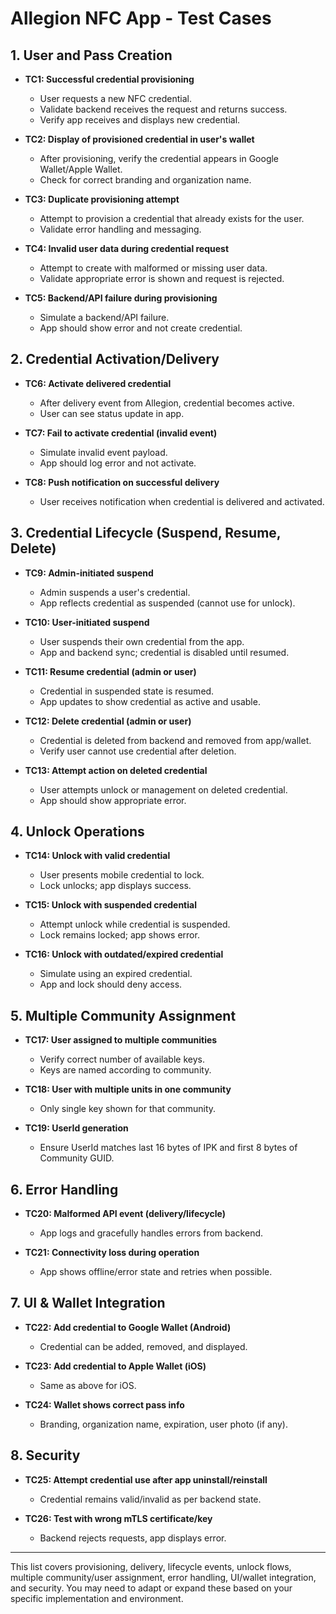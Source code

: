 # Allegion NFC App - Test Cases

## 1. User and Pass Creation

- **TC1: Successful credential provisioning**
  - User requests a new NFC credential.
  - Validate backend receives the request and returns success.
  - Verify app receives and displays new credential.

- **TC2: Display of provisioned credential in user's wallet**
  - After provisioning, verify the credential appears in Google Wallet/Apple Wallet.
  - Check for correct branding and organization name.

- **TC3: Duplicate provisioning attempt**
  - Attempt to provision a credential that already exists for the user.
  - Validate error handling and messaging.

- **TC4: Invalid user data during credential request**
  - Attempt to create with malformed or missing user data.
  - Validate appropriate error is shown and request is rejected.

- **TC5: Backend/API failure during provisioning**
  - Simulate a backend/API failure.
  - App should show error and not create credential.

## 2. Credential Activation/Delivery

- **TC6: Activate delivered credential**
  - After delivery event from Allegion, credential becomes active.
  - User can see status update in app.

- **TC7: Fail to activate credential (invalid event)**
  - Simulate invalid event payload.
  - App should log error and not activate.

- **TC8: Push notification on successful delivery**
  - User receives notification when credential is delivered and activated.

## 3. Credential Lifecycle (Suspend, Resume, Delete)

- **TC9: Admin-initiated suspend**
  - Admin suspends a user's credential.
  - App reflects credential as suspended (cannot use for unlock).

- **TC10: User-initiated suspend**
  - User suspends their own credential from the app.
  - App and backend sync; credential is disabled until resumed.

- **TC11: Resume credential (admin or user)**
  - Credential in suspended state is resumed.
  - App updates to show credential as active and usable.

- **TC12: Delete credential (admin or user)**
  - Credential is deleted from backend and removed from app/wallet.
  - Verify user cannot use credential after deletion.

- **TC13: Attempt action on deleted credential**
  - User attempts unlock or management on deleted credential.
  - App should show appropriate error.

## 4. Unlock Operations

- **TC14: Unlock with valid credential**
  - User presents mobile credential to lock.
  - Lock unlocks; app displays success.

- **TC15: Unlock with suspended credential**
  - Attempt unlock while credential is suspended.
  - Lock remains locked; app shows error.

- **TC16: Unlock with outdated/expired credential**
  - Simulate using an expired credential.
  - App and lock should deny access.

## 5. Multiple Community Assignment

- **TC17: User assigned to multiple communities**
  - Verify correct number of available keys.
  - Keys are named according to community.

- **TC18: User with multiple units in one community**
  - Only single key shown for that community.

- **TC19: UserId generation**
  - Ensure UserId matches last 16 bytes of IPK and first 8 bytes of Community GUID.

## 6. Error Handling

- **TC20: Malformed API event (delivery/lifecycle)**
  - App logs and gracefully handles errors from backend.

- **TC21: Connectivity loss during operation**
  - App shows offline/error state and retries when possible.

## 7. UI & Wallet Integration

- **TC22: Add credential to Google Wallet (Android)**
  - Credential can be added, removed, and displayed.

- **TC23: Add credential to Apple Wallet (iOS)**
  - Same as above for iOS.

- **TC24: Wallet shows correct pass info**
  - Branding, organization name, expiration, user photo (if any).

## 8. Security

- **TC25: Attempt credential use after app uninstall/reinstall**
  - Credential remains valid/invalid as per backend state.

- **TC26: Test with wrong mTLS certificate/key**
  - Backend rejects requests, app displays error.

---

This list covers provisioning, delivery, lifecycle events, unlock flows, multiple community/user assignment, error handling, UI/wallet integration, and security. You may need to adapt or expand these based on your specific implementation and environment.